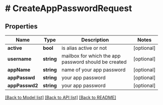 # # CreateAppPasswordRequest

## Properties

Name | Type | Description | Notes
------------ | ------------- | ------------- | -------------
**active** | **bool** | is alias active or not | [optional]
**username** | **string** | mailbox for which the app password should be created | [optional]
**appName** | **string** | name of your app password | [optional]
**appPasswd** | **string** | your app password | [optional]
**appPasswd2** | **string** | your app password | [optional]

[[Back to Model list]](../../README.md#models) [[Back to API list]](../../README.md#endpoints) [[Back to README]](../../README.md)

